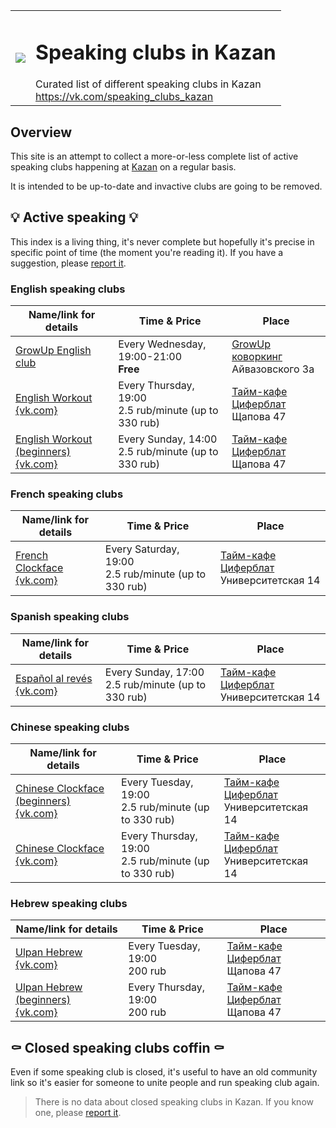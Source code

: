 <table>
  <tr><td>
    <image src="https://avatars2.githubusercontent.com/u/44430516?s=400&u=6fea2d2e02b453ea48e2cea9ead958d4a819ebb9&v=4"/>
  </td><td>
    <h1>Speaking clubs in Kazan</h1>
    Curated list of different speaking clubs in Kazan<br>
    <a href="https://vk.com/speaking_clubs_kazan">https://vk.com/speaking_clubs_kazan</a>
  </td></tr>
</table>

## Overview

This site is an attempt to collect a more-or-less complete list of active
speaking clubs happening at [Kazan](https://en.wikipedia.org/wiki/Kazan) on a regular basis.

It is intended to be up-to-date and invactive clubs are going to be removed.

## 💡 Active speaking 💡 

This index is a living thing, it's never complete but hopefully it's
precise in specific point of time (the moment you're reading it).
If you have a suggestion, please [report it](https://vk.com/speaking_clubs_kazan).

### English speaking clubs

| Name/link for details | Time & Price | Place |
|-----------------------|--------------|-------|
| [GrowUp English club](/english/growup_english_club) | Every Wednesday, 19:00-21:00<br>**Free** | [GrowUp коворкинг](https://vk.com/growupkzn)<br>Айвазовского 3а |
| [English Workout](/english/english_workout)<br>[{vk.com}](https://vk.com/event126029075) | Every Thursday, 19:00<br>2.5 rub/minute (up to 330 rub) | [Тайм-кафе Циферблат](https://vk.com/clockfacekzn)<br>Щапова 47 |
| [English Workout (beginners)](/english/english_workout)<br>[{vk.com}](https://vk.com/event126029075) | Every Sunday, 14:00<br>2.5 rub/minute (up to 330 rub) | [Тайм-кафе Циферблат](https://vk.com/clockfacekzn)<br>Щапова 47 |

### French speaking clubs

| Name/link for details | Time & Price | Place |
|-----------------------|--------------|-------|
| [French Clockface](/french/french_clockface)<br>[{vk.com}](https://vk.com/event120418108) | Every Saturday, 19:00<br>2.5 rub/minute (up to 330 rub) | [Тайм-кафе Циферблат](https://vk.com/clockfacekzn)<br>Университетская 14 |

### Spanish speaking clubs

| Name/link for details | Time & Price | Place |
|-----------------------|--------------|-------|
| [Español al revés](/spanish/espanol_al_reves)<br>[{vk.com}](https://vk.com/event142194299) | Every Sunday, 17:00<br>2.5 rub/minute (up to 330 rub) | [Тайм-кафе Циферблат](https://vk.com/clockfacekzn)<br>Университетская 14 |

### Chinese speaking clubs

| Name/link for details | Time & Price | Place |
|-----------------------|--------------|-------|
| [Chinese Clockface (beginners)](/chinese/chinese_clockface)<br>[{vk.com}](https://vk.com/event169932534) | Every Tuesday, 19:00<br>2.5 rub/minute (up to 330 rub) | [Тайм-кафе Циферблат](https://vk.com/clockfacekzn)<br>Университетская 14 |
| [Chinese Clockface](/chinese/chinese_clockface)<br>[{vk.com}](https://vk.com/event169932534) | Every Thursday, 19:00<br>2.5 rub/minute (up to 330 rub) | [Тайм-кафе Циферблат](https://vk.com/clockfacekzn)<br>Университетская 14 |

### Hebrew speaking clubs

| Name/link for details | Time & Price | Place |
|-----------------------|--------------|-------|
| [Ulpan Hebrew](/hebrew/ulpan_hebrew)<br>[{vk.com}](https://vk.com/event172459259) | Every Tuesday, 19:00<br>200 rub | [Тайм-кафе Циферблат](https://vk.com/clockfacekzn)<br>Щапова 47 |
| [Ulpan Hebrew (beginners)](/hebrew/ulpan_hebrew)<br>[{vk.com}](https://vk.com/event172459259) | Every Thursday, 19:00<br>200 rub | [Тайм-кафе Циферблат](https://vk.com/clockfacekzn)<br>Щапова 47 |

## ⚰️ Closed speaking clubs coffin ⚰️

Even if some speaking club is closed, it's useful to have an old community link so it's easier for someone to unite people and run speaking club again.

> There is no data about closed speaking clubs in Kazan. If you know one, please [report it](https://vk.com/speaking_clubs_kazan).

